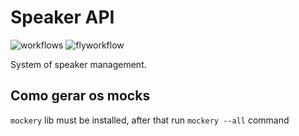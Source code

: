 # Speaker API

![workflows](https://github.com/andresmeireles/speaker-api/actions/workflows/go.yml/badge.svg)
![flyworkflow](https://github.com/andresmeireles/speaker-api/actions/workflows/fly.yml/badge.svg)

System of speaker management.

## Como gerar os mocks

`mockery` lib must be installed, after that run `mockery --all` command

